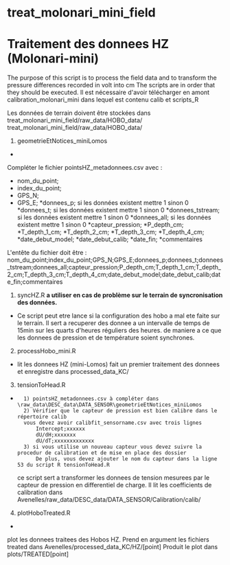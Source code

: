 # treat_molonari_mini_field
Traitement des donnees HZ (Molonari-mini)
========================
The purpose of this script is to process the field data and to transform the pressure differences recorded in volt into cm
The scripts are in order that they should be executed.
Il est nécessaire d'avoir télécharger en amont  calibration_molonari_mini dans lequel est contenu calib et scripts_R

Les données de terrain doivent être stockées dans treat_molonari_mini_field/raw_data/HOBO_data/
treat_molonari_mini_field/raw_data/HOBO_data/

1) geometrieEtNotices_miniLomos
-
Compléter le fichier pointsHZ_metadonnees.csv avec :
* nom_du_point;
* index_du_point;
* GPS_N;
* GPS_E;
*donnees_p; si les données existent mettre 1 sinon 0
*donnees_t; si les données existent mettre 1 sinon 0
*donnees_tstream; si les données existent mettre 1 sinon 0
*donnees_all; si les données existent mettre 1 sinon 0
*capteur_pression;
*P_depth_cm;
*T_depth_1_cm;
*T_depth_2_cm;
*T_depth_3_cm;
*T_depth_4_cm;
*date_debut_model;
*date_debut_calib;
*date_fin;
*commentaires

L'entête du fichier doit être : nom_du_point;index_du_point;GPS_N;GPS_E;donnees_p;donnees_t;donnees_tstream;donnees_all;capteur_pression;P_depth_cm;T_depth_1_cm;T_depth_2_cm;T_depth_3_cm;T_depth_4_cm;date_debut_model;date_debut_calib;date_fin;commentaires

1) syncHZ.R **a utiliser en cas de problème sur le terrain de syncronisation des données.**
-
	Ce script peut etre lance si la configuration des hobo a mal ete faite sur le terrain.
	Il sert a recuperer des donnee a un intervalle de temps de 15min sur les quarts d'heures réguliers des heures.
	de maniere a ce que les donnees de pression et de température soient synchrones.

2) processHobo_mini.R
-
	lit les donnees HZ (mini-Lomos)
	fait un premier traitement des donnees et enregistre dans processed_data_KC/



3) tensionToHead.R
-
		1) pointsHZ_metadonnees.csv à compléter dans \raw_data\DESC_data\DATA_SENSOR\geometrieEtNotices_miniLomos
		2) Vérifier que le capteur de pression est bien calibre dans le répertoire calib
		vous devez avoir calibfit_sensorname.csv avec trois lignes 
			Intercept;xxxxxx
			dU/dH;xxxxxxx
			dU/dT;xxxxxxxxxxxxx
		3) si vous utilise un nouveau capteur vous devez suivre la procedur de calibration et de mise en place des dossier
			De plus, vous devez ajouter le nom du capteur dans la ligne 53 du script R tensionToHead.R
	
	ce script sert a transformer les donnees de tension mesurees par le capteur de pression en differentiel de charge.
	Il lit les coefficients de calibration dans Avenelles/raw_data/DESC_data/DATA_SENSOR/Calibration/calib/

4) plotHoboTreated.R
-

plot les donnees traitees des Hobos HZ.
Prend en argument les fichiers treated dans Avenelles/processed_data_KC/HZ/[point]
Produit le plot dans plots/TREATED[point]

